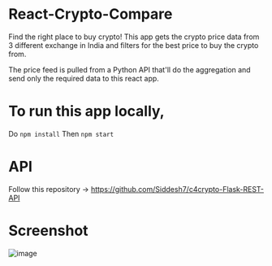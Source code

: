 # React-Crypto-Compare

Find the right place to buy crypto!
This app gets the crypto price data from 3 different exchange in India and filters for the best price to buy the crypto from.

The price feed is pulled from a Python API that'll do the aggregation and send only the required data to this react app.

# To run this app locally,

Do `npm install`
Then `npm start`

# API
Follow this repository -> https://github.com/Siddesh7/c4crypto-Flask-REST-API

# Screenshot
![image](https://user-images.githubusercontent.com/79219618/201468538-03a3e8df-590c-4680-9a08-44e3ea2c7180.png)
